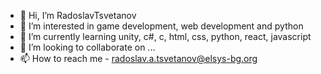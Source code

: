 - 👋 Hi, I’m RadoslavTsvetanov
- 👀 I’m interested  in game development, web development and python
- 🌱 I’m currently learning unity, c#, c, html, css, python, react, javascript
- 💞️ I’m looking to collaborate on ...
- 📫 How to reach me - radoslav.a.tsvetanov@elsys-bg.org
